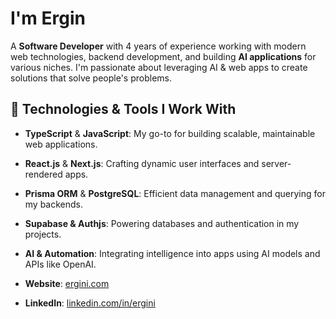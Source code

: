 # I'm Ergin

A **Software Developer** with 4 years of experience working with modern web technologies, backend development, and building **AI applications** for various niches. I'm passionate about leveraging AI & web apps to create solutions that solve people's problems.

## 🔧 Technologies & Tools I Work With

- **TypeScript** & **JavaScript**: My go-to for building scalable, maintainable web applications.
- **React.js** & **Next.js**: Crafting dynamic user interfaces and server-rendered apps.
- **Prisma ORM** & **PostgreSQL**: Efficient data management and querying for my backends.
- **Supabase & Authjs**: Powering databases and authentication in my projects.
- **AI & Automation**: Integrating intelligence into apps using AI models and APIs like OpenAI.

- **Website**: [ergini.com](https://ergini.com)
- **LinkedIn**: [linkedin.com/in/ergini](https://linkedin.com/in/ergini)
